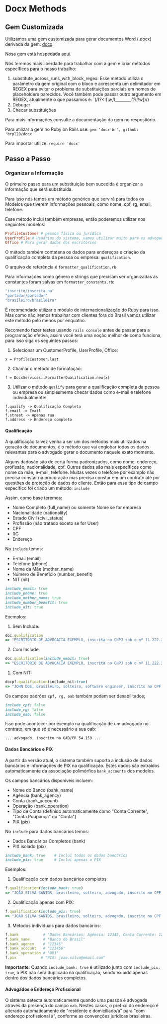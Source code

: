 # Docx Methods

## Gem Customizada
Utilizamos uma gem customizada para gerar documentos Word (.docx) derivada da gem: [docx](https://github.com/ruby-docx/docx).

Nosa gem está hospedada [aqui](https://github.com/brpl20/docx).

Nós teremos mais liberdade para trabalhar com a gem e criar métodos específicos para o nosso trabalho:

1. substitute_across_runs_with_block_regex: Esse método utiliza o parâmetro da gem original com o bloco e acrescenta um delimitador em REGEX para evitar o problema de substituições parciais em nomes de placeholders parecidos. Você também pode passar outro argumento em REGEX, atualmente o que passamos é: `(/(?<![_\w])________(?![_\w])/)
2. Debugar
3. Checar substituições

Para mais informações consulte a documentação da gem no respositório.

Para utilizar a gem no Ruby on Rails use: `gem 'docx-br', github: 'brpl20/docx'`

Para importar utilize: `require 'docx'`

## Passo a Passo

### Organizar a Informação

O primeiro passo para um substituição bem sucedida é organizar a informação que será substituída.

Para isso nós temos um método genérico que servirá para todos os Modelos que tiverem informações pessoais, como nome, cpf, rg, email, telefone.

Esse método inclui também empresas, então poderemos utilizar nos seguintes modelos:

```ruby
ProfileCustomer # pessoa física ou jurídica
UserProfile # Usuários do sistema, vamos utilizar muito para os advogados por exemplo
Office # Para gerar dados dos escritórios
```

O método também contatena os dados para endereços e criação da qualificação completa da pessoa ou empresa: `qualification`.

O arquivo de referência é `formatter_qualification.rb`

Para informações como gênero e strings que precisam ser organizadas as constantes foram salvas em `formatter_constants.rb`:

```ruby
"inscrito/inscrita na"
"portador/portador"
"brasileiro/brasileira"
```

É recomendado utilizar o módulo de internacionalização do Ruby para isso. Mas como não iremos trabalhar com clientes fora do Brasil vamos utilizar este método pelo menos por enquatno.

Recomendo fazer testes usando `rails console` antes de passar para a programação efetiva, assim você terá uma noção melhor de como funciona, para isso siga os seguintes passos:

1. Selecionar um CustomerProfile, UserProfile, Office:

`x = ProfileCustomer.last`

2. Chamar o método de formatação:

`f = DocxServices::FormatterQualification.new(x)`

3. Utilizar o método `qualify` para gerar a qualificação completa da pessoa ou empresa ou simplesmente checar dados como e-mail e telefone individualmente:

```
f.qualify -> Qualificação Completa
f.email -> Email
f.street -> Apenas rua
f.address -> Endereço completo
```

#### Qualificação
A qualificação talvez venha a ser um dos métodos mais utilizados na geração de documentos, é o método que vai englobar todos os dados relevantes para o advogado gerar o documento naquele exato momento.

Alguns dadosão são de certa forma padronizados, como nome, endereço, profissão, nacionalidade, cpf. Outros dados são mais específicos como nome da mãe, e-mail, telefone. Muitas vezes o telefone por examplo não precisa constar na procuração mas precisa constar em um contrato até por questões de proteção de dados do cliente. Então para esse tipo de campo específico foi criado um método: `include`

Assim, como base teremos:
- Nome Completo (full_name) ou somente Nome se for empresa
- Nacionalidade (nationality)
- Estado Civil (civil_status)
- Profissão (não tratado exceto se for User)
- CPF
- RG
- Endereço

No `include` temos:
- E-mail (email)
- Telefone (phone)
- Nome da Mãe (mother_name)
- Número de Benefício (number_benefit)
- NIT (nit)

```ruby
include_email: true
include_phone: true
include_mother_name: true
include_number_benefit: true
include_nit: true
```

Exemplos:
1. Sem Include:
```ruby
doc.qualification
=> "ESCRITÓRIO DE ADVOCACIA EXEMPLO, inscrita no CNPJ sob o nº 11.222.333/0001-81, com sede à Rua Exemplo, nº 123, Sala 456, Centro, São Paulo - SP, CEP 01234-567"
```

2. Com Include:
```ruby
doc.qualification(include_email: true)
=> "ESCRITÓRIO DE ADVOCACIA EXEMPLO, inscrita no CNPJ sob o nº 11.222.333/0001-81, com endereço eletrônico: contato@exemplo.com.br, com sede à Rua Exemplo, nº 123, Sala 456, Centro, São Paulo - SP, CEP 01234-567"
```

1. Com NIT:
```ruby
docpf.qualification(include_nit:true)
=> "JOHN DOE, brasileiro, solteiro, software engineer, inscrito no CPF sob o nº 058.802.539-96, RG nº 12.345.678-9, NIT: 134154124, residente e domiciliado Avenida Paulista, nº 1578, Bela Vista, São Paulo - SP, CEP 01310-100"
```

Os campos padrões `cpf, rg, oab` também podem ser desabilitados;

```ruby
include_cpf: false
include_rg: false
include_oab: false
```

Isso pode acontecer por exemplo na qualificação de um advogado no contrato, em que só é necessário a sua oab:

`... advogado, inscrito na OAB/PR 54.159 ...`

#### Dados Bancários e PIX

A partir da versão atual, o sistema também suporta a inclusão de dados bancários e informações de PIX na qualificação. Estes dados são extraídos automaticamente da associação polimórfica `bank_accounts` dos modelos.

Os campos bancários disponíveis incluem:
- Nome do Banco (bank_name)
- Agência (bank_agency) 
- Conta (bank_account)
- Operação (bank_operation)
- Tipo de Conta (definido automaticamente como "Conta Corrente", "Conta Poupança" ou "Conta")
- PIX (pix)

No `include` para dados bancários temos:
- Dados Bancários Completos (bank)
- PIX isolado (pix)

```ruby
include_bank: true    # Inclui todos os dados bancários
include_pix: true     # Inclui apenas o PIX
```

Exemplos:

1. Qualificação com dados bancários completos:
```ruby
f.qualification(include_bank: true)
=> "JOÃO SILVA SANTOS, brasileiro, solteiro, advogado, inscrito no CPF sob o nº 123.456.789-01, RG nº 1234567, inscrito na OAB sob o nº 123456, com endereço profissional à Rua das Flores, nº 123, Centro, São Paulo - SP, CEP 01234-567, Dados Bancários: Agência: 12345, Conta Corrente: 123456, Banco do Brasil, Operação: 001, PIX: joao.silva@email.com"
```

2. Qualificação apenas com PIX:
```ruby
f.qualification(include_pix: true)
=> "JOÃO SILVA SANTOS, brasileiro, solteiro, advogado, inscrito no CPF sob o nº 123.456.789-01, RG nº 1234567, inscrito na OAB sob o nº 123456, com endereço profissional à Rua das Flores, nº 123, Centro, São Paulo - SP, CEP 01234-567, PIX: joao.silva@email.com"
```

3. Métodos individuais para dados bancários:
```ruby
f.bank           # "Dados Bancários: Agência: 12345, Conta Corrente: 123456, Banco do Brasil, Operação: 001, PIX: joao.silva@email.com"
f.bank_name      # "Banco do Brasil"
f.bank_agency    # "12345"
f.bank_account   # "123456"
f.bank_operation # "001"
f.pix           # "PIX: joao.silva@email.com"
```

**Importante**: Quando `include_bank: true` é utilizado junto com `include_pix: true`, o PIX não será duplicado na qualificação, sendo exibido apenas dentro dos dados bancários completos.

#### Advogados e Endereço Profissional

O sistema detecta automaticamente quando uma pessoa é advogada através da presença do campo `oab`. Nestes casos, o prefixo do endereço é alterado automaticamente de "residente e domiciliado/a" para "com endereço profissional à", conforme as convenções jurídicas brasileiras.
